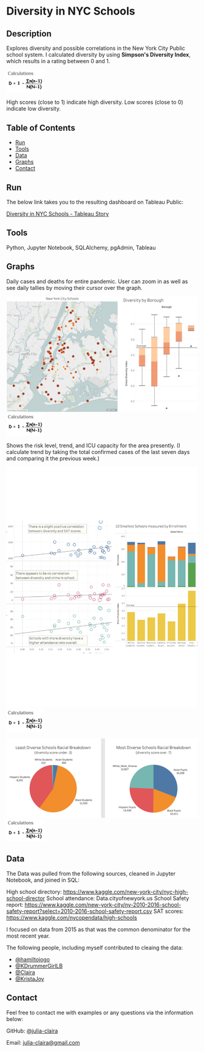 # Diversity in NYC Schools

## Description 

Explores diversity and possible correlations in the New York City Public school system. I calculated diversity by using <b>Simpson's Diversity Index</b>, which results in a rating between 0 and 1.

<img src="https://github.com/julia-claira/NYC_Schools_Crime_Attendance/blob/main/Resources/formula.png" width="20%" height="20%">

High scores (close to 1) indicate high diversity.
Low scores (close to 0) indicate low diversity.


## Table of Contents
* [Run](#Results)
* [Tools](#Tools)
* [Data](#Data)
* [Graphs](#Graphs)
* [Contact](#Contact)



## Run

The below link takes you to the resulting dashboard on Tableau Public:

[Diversity in NYC Schools - Tableau Story](https://public.tableau.com/app/profile/julia4245/viz/NYC_School_Stats/NYC_Diversity_Story?publish=yes)



## Tools

Python, Jupyter Notebook, SQLAlchemy, pgAdmin, Tableau


  
## Graphs

Daily cases and deaths for entire pandemic. User can zoom in as well as see daily tallies by moving their cursor over the graph.  

![Sample Graph](Resources/graphs_1.jpg)
<img src="https://github.com/julia-claira/NYC_Schools_Crime_Attendance/blob/main/Resources/formula.png" width="20%" height="20%">



Shows the risk level, trend, and ICU capacity for the area presently. (I calculate trend by taking the total confirmed cases of the last seven days and comparing it the previous week.)

![Sample Graphs](Resources/graph2.jpg)
<img src="https://github.com/julia-claira/NYC_Schools_Crime_Attendance/blob/main/Resources/formula.png" width="20%" height="20%">

![Sample Graphs](Resources/graph3.jpg)
<img src="https://github.com/julia-claira/NYC_Schools_Crime_Attendance/blob/main/Resources/formula.png" width="20%" height="20%">




## Data
The Data was pulled from the following sources, cleaned in Jupyter Notebook, and joined in SQL:

High school directory: https://www.kaggle.com/new-york-city/nyc-high-school-director
School attendance: Data.cityofnewyork.us
School Safety report: https://www.kaggle.com/new-york-city/ny-2010-2016-school-safety-report?select=2010-2016-school-safety-report.csv
SAT scores: https://www.kaggle.com/nycopendata/high-schools

I focused on data from 2015 as that was the common denominator for the most recent year.

The following people, including myself contributed to cleaing the data:
* [@hamiltojogo](https://github.com/hamiltojogo)
* [@KDrummerGirlLB](https://github.com/DrummerGirlLB)
* [@Claira](https://github.com/julia-claira)
* [@KristaJoy](https://github.com/KristaJoy)




## Contact

Feel free to contact me with examples or any questions via the information below:

GitHub: [@julia-claira](https://api.github.com/users/julia-claira)

Email: julia-claira@gmail.com
